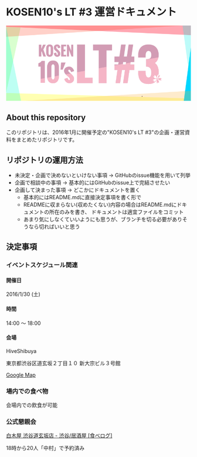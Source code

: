 # KOSEN10's LT #3 運営ドキュメント

![KOSEN10's LT #3](image/kosen10s_lt03.png)

## About this repository

このリポジトリは、2016年1月に開催予定の"KOSEN10's LT #3"の企画・運営資料をまとめたリポジトリです。


## リポジトリの運用方法

* 未決定・企画で決めないといけない事項 → GitHubのissue機能を用いて列挙
* 企画で相談中の事項 → 基本的にはGitHubのissue上で完結させたい
* 企画して決まった事項 → どこかにドキュメントを置く
    * 基本的にはREADME.mdに直接決定事項を書く形で
    * READMEに収まらない(収めたくない)内容の場合はREADME.mdにドキュメントの所在のみを書き、
      ドキュメントは適宜ファイルをコミット
    * あまり気にしなくていいようにも思うが、ブランチを切る必要がありそうなら切ればいいと思う

## 決定事項

### イベントスケジュール関連

#### 開催日

2016/1/30 (土)

#### 時間

14:00 〜 18:00

#### 会場

HiveShibuya

東京都渋谷区道玄坂２丁目１０ 新大宗ビル３号館

[Google Map](https://www.google.com/maps/place/%23HiveShibuya/@35.6586889,139.6977984,19z/data=!3m1!4b1!4m2!3m1!1s0x60188ca9df2fffff:0x99cbf0de28aeceb5)

### 場内での食べ物

会場内での飲食が可能

### 公式懇親会

[白木屋 渋谷道玄坂店 - 渋谷/居酒屋 [食べログ]](http://tabelog.com/tokyo/A1303/A130301/13051857/)

18時から20人「中村」で予約済み
